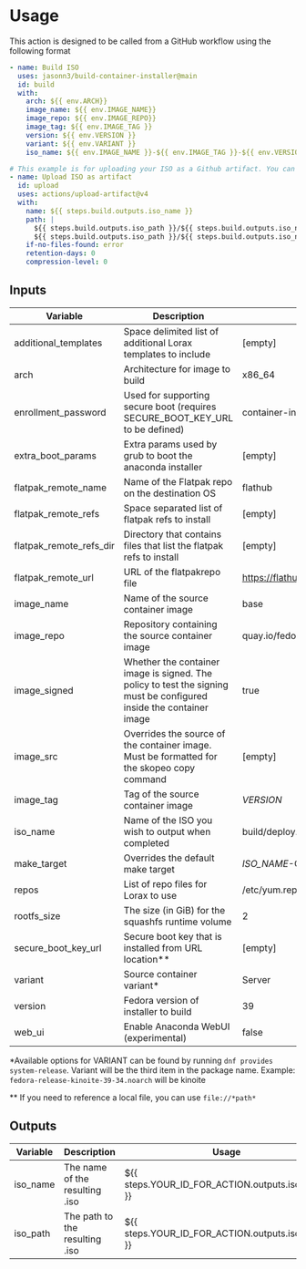 # Usage

This action is designed to be called from a GitHub workflow using the following format

```yaml
- name: Build ISO
  uses: jasonn3/build-container-installer@main
  id: build
  with:
    arch: ${{ env.ARCH}}
    image_name: ${{ env.IMAGE_NAME}}
    image_repo: ${{ env.IMAGE_REPO}}
    image_tag: ${{ env.IMAGE_TAG }}
    version: ${{ env.VERSION }}
    variant: ${{ env.VARIANT }}
    iso_name: ${{ env.IMAGE_NAME }}-${{ env.IMAGE_TAG }}-${{ env.VERSION }}.iso

# This example is for uploading your ISO as a Github artifact. You can do something similar using any cloud storage, so long as you copy the output
- name: Upload ISO as artifact
  id: upload
  uses: actions/upload-artifact@v4
  with:
    name: ${{ steps.build.outputs.iso_name }}
    path: |
      ${{ steps.build.outputs.iso_path }}/${{ steps.build.outputs.iso_name }}
      ${{ steps.build.outputs.iso_path }}/${{ steps.build.outputs.iso_name }}-CHECKSUM
    if-no-files-found: error
    retention-days: 0
    compression-level: 0
```

## Inputs

| Variable                | Description                                                                  | Default Value                                  | Action             | Container/Makefile |
| ----------------------- | ---------------------------------------------------------------------------- | ---------------------------------------------- | ------------------ | ------------------ |
| additional_templates    | Space delimited list of additional Lorax templates to include                | \[empty\]                                      | :white_check_mark: | :white_check_mark: |
| arch                    | Architecture for image to build                                              | x86_64                                         | :white_check_mark: | :white_check_mark: |
| enrollment_password     | Used for supporting secure boot (requires SECURE_BOOT_KEY_URL to be defined) | container-installer                            | :white_check_mark: | :white_check_mark: |
| extra_boot_params       | Extra params used by grub to boot the anaconda installer                     | \[empty\]                                      | :white_check_mark: | :white_check_mark: |
| flatpak_remote_name     | Name of the Flatpak repo on the destination OS                               | flathub                                        | :white_check_mark: | :white_check_mark: |
| flatpak_remote_refs     | Space separated list of flatpak refs to install                              | \[empty\]                                      | :white_check_mark: | :white_check_mark: |
| flatpak_remote_refs_dir | Directory that contains files that list the flatpak refs to install          | \[empty\]                                      | :white_check_mark: | :white_check_mark: |
| flatpak_remote_url      | URL of the flatpakrepo file                                                  | <https://flathub.org/repo/flathub.flatpakrepo> | :white_check_mark: | :white_check_mark: |
| image_name              | Name of the source container image                                           | base                                           | :white_check_mark: | :white_check_mark: |
| image_repo              | Repository containing the source container image                             | quay.io/fedora-ostree-desktops                 | :white_check_mark: | :white_check_mark: |
| image_signed            | Whether the container image is signed. The policy to test the signing must be configured inside the container image | true    | :white_check_mark: | :white_check_mark: |
| image_src               | Overrides the source of the container image. Must be formatted for the skopeo copy command | \[empty\]                        | :white_check_mark: | :white_check_mark: |
| image_tag               | Tag of the source container image                                            | *VERSION*                                      | :white_check_mark: | :white_check_mark: |
| iso_name                | Name of the ISO you wish to output when completed                            | build/deploy.iso                               | :white_check_mark: | :white_check_mark: |
| make_target             | Overrides the default make target                                            | *ISO_NAME*-Checksum                            | :white_check_mark: | :x:                |
| repos                   | List of repo files for Lorax to use                                          | /etc/yum.repos.d/*.repo                        | :white_check_mark: | :white_check_mark: |
| rootfs_size             | The size (in GiB) for the squashfs runtime volume                            | 2                                              | :white_check_mark: | :white_check_mark: |
| secure_boot_key_url     | Secure boot key that is installed from URL location\*\*                      | \[empty\]                                      | :white_check_mark: | :white_check_mark: |
| variant                 | Source container variant\*                                                   | Server                                         | :white_check_mark: | :white_check_mark: |
| version                 | Fedora version of installer to build                                         | 39                                             | :white_check_mark: | :white_check_mark: |
| web_ui                  | Enable Anaconda WebUI (experimental)                                         | false                                          | :white_check_mark: | :white_check_mark: |

\*Available options for VARIANT can be found by running `dnf provides system-release`.
Variant will be the third item in the package name. Example: `fedora-release-kinoite-39-34.noarch` will be kinoite

\*\* If you need to reference a local file, you can use `file://*path*`

## Outputs

| Variable | Description                             | Usage                                            |
| -------- | ----------------------------------------| ------------------------------------------------ |
| iso_name | The name of the resulting .iso          | ${{ steps.YOUR_ID_FOR_ACTION.outputs.iso_name }} |
| iso_path | The path to the resulting .iso          | ${{ steps.YOUR_ID_FOR_ACTION.outputs.iso_path }} |
